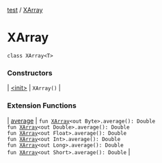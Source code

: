 [test](../../index.md) / [XArray](./index.md)

# XArray

`class XArray<T>`

### Constructors

| [&lt;init&gt;](-init-.md) | `XArray()` |

### Extension Functions

| [average](../average.md) | `fun `[`XArray`](./index.md)`<out Byte>.average(): Double`<br/>`fun `[`XArray`](./index.md)`<out Double>.average(): Double`<br/>`fun `[`XArray`](./index.md)`<out Float>.average(): Double`<br/>`fun `[`XArray`](./index.md)`<out Int>.average(): Double`<br/>`fun `[`XArray`](./index.md)`<out Long>.average(): Double`<br/>`fun `[`XArray`](./index.md)`<out Short>.average(): Double` |

